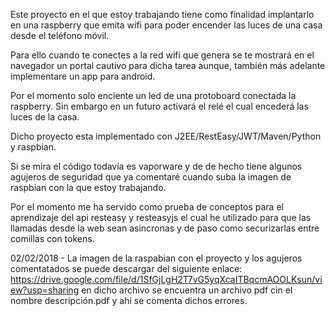 Este proyecto en el  que estoy trabajando tiene como finalidad implantarlo en una raspberry que emita
wifi para poder encender las luces de una casa desde el teléfono móvil.

Para ello cuando te conectes a la red wifi que genera se te mostrará en el navegador un portal cautivo para dicha tarea 
aunque, también más adelante implementare un app para android.

Por el momento solo enciente un led de una protoboard conectada la raspberry. Sin embargo en un futuro activará el relé el
cual encederá las luces de la casa.

Dicho proyecto esta implementado con J2EE/RestEasy/JWT/Maven/Python y raspbian.

Si se mira el código todavía es vaporware y de de hecho tiene algunos agujeros de seguridad que ya comentaré cuando suba 
la imagen de raspbian con la que estoy trabajando.
 
Por el momento me ha servido como prueba de conceptos para el aprendizaje del api resteasy y
resteasyjs el cual he utilizado para que las llamadas desde la web sean asincronas y de paso como securizarlas entre 
comillas con tokens.



 02/02/2018 - La imagen de la raspabian con el proyecto y los agujeros comentatados se puede descargar del siguiente enlace:
 https://drive.google.com/file/d/1SfGjLgH2T7vG5yqXcaITBqcmAOOLKsun/view?usp=sharing
 en dicho archivo se encuentra un archivo pdf cin el nombre descripción.pdf y ahi se comenta dichos errores.
 





 
